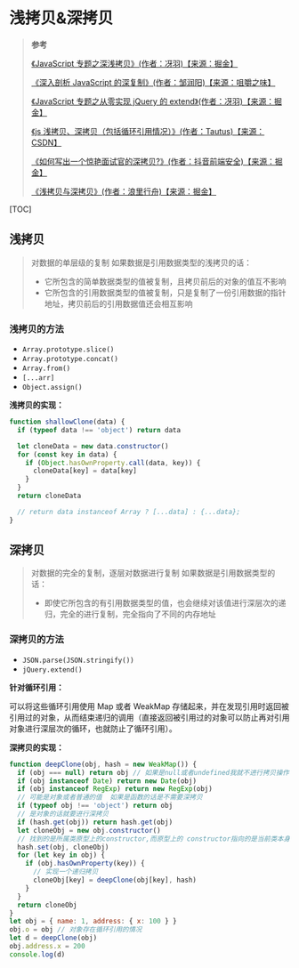<!--
 * @Author: yaohebin
 * @Date: 2021-02-01 16:58:23
 * @LastEditTime: 2023-10-25 17:43:54
 * @LastEditors: yaohebin
 * @Description: 浅拷贝&深拷贝
-->

# 浅拷贝&深拷贝

> **参考**
>
> [《JavaScript 专题之深浅拷贝》(作者：冴羽)【来源：掘金】](https://juejin.cn/post/6844903487101222920)
>
> [《深入剖析 JavaScript 的深复制》(作者：邹润阳)【来源：咀嚼之味】](https://jerryzou.com/posts/dive-into-deep-clone-in-javascript/)
>
> [《JavaScript 专题之从零实现 jQuery 的 extend》(作者：冴羽)【来源：掘金】](https://juejin.cn/post/6844903487386435592)
>
> [《js 浅拷贝、深拷贝（包括循环引用情况）》(作者：Tautus)【来源：CSDN】](https://blog.csdn.net/Snoopyqiuer/article/details/101106303)
>
> [《如何写出一个惊艳面试官的深拷贝?》(作者：抖音前端安全)【来源：掘金】](https://juejin.cn/post/6844903929705136141)
>
> [《浅拷贝与深拷贝》(作者：浪里行舟)【来源：掘金】](https://juejin.cn/post/6844904197595332622)

[TOC]

## 浅拷贝

> 对数据的单层级的复制
> 如果数据是引用数据类型的浅拷贝的话：
>
> - 它所包含的简单数据类型的值被复制，且拷贝前后的对象的值互不影响
> - 它所包含的引用数据类型的值被复制，只是复制了一份引用数据的指针地址，拷贝前后的引用数据值还会相互影响

### 浅拷贝的方法

- `Array.prototype.slice()`
- `Array.prototype.concat()`
- `Array.from()`
- `[...arr]`
- `Object.assign()`

**浅拷贝的实现：**

```js
function shallowClone(data) {
  if (typeof data !== 'object') return data

  let cloneData = new data.constructor()
  for (const key in data) {
    if (Object.hasOwnProperty.call(data, key)) {
      cloneData[key] = data[key]
    }
  }
  return cloneData

  // return data instanceof Array ? [...data] : {...data};
}
```

## 深拷贝

> 对数据的完全的复制，逐层对数据进行复制
> 如果数据是引用数据类型的话：
>
> - 即使它所包含的有引用数据类型的值，也会继续对该值进行深层次的递归，完全的进行复制，完全指向了不同的内存地址

### 深拷贝的方法

- `JSON.parse(JSON.stringify())`
- `jQuery.extend()`

**针对循环引用：**

可以将这些循环引用使用 Map 或者 WeakMap 存储起来，并在发现引用时返回被引用过的对象，从而结束递归的调用（直接返回被引用过的对象可以防止再对引用对象进行深层次的循环，也就防止了循环引用）。

**深拷贝的实现：**

```js
function deepClone(obj, hash = new WeakMap()) {
  if (obj === null) return obj // 如果是null或者undefined我就不进行拷贝操作
  if (obj instanceof Date) return new Date(obj)
  if (obj instanceof RegExp) return new RegExp(obj)
  // 可能是对象或者普通的值  如果是函数的话是不需要深拷贝
  if (typeof obj !== 'object') return obj
  // 是对象的话就要进行深拷贝
  if (hash.get(obj)) return hash.get(obj)
  let cloneObj = new obj.constructor()
  // 找到的是所属类原型上的constructor,而原型上的 constructor指向的是当前类本身
  hash.set(obj, cloneObj)
  for (let key in obj) {
    if (obj.hasOwnProperty(key)) {
      // 实现一个递归拷贝
      cloneObj[key] = deepClone(obj[key], hash)
    }
  }
  return cloneObj
}
let obj = { name: 1, address: { x: 100 } }
obj.o = obj // 对象存在循环引用的情况
let d = deepClone(obj)
obj.address.x = 200
console.log(d)
```
